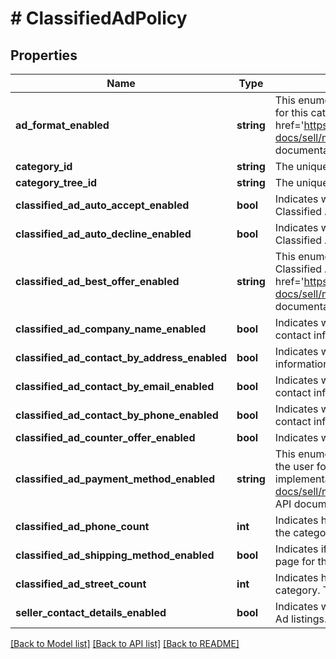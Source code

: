 # # ClassifiedAdPolicy

## Properties

Name | Type | Description | Notes
------------ | ------------- | ------------- | -------------
**ad_format_enabled** | **string** | This enumerated value indicates the type or status of available Classified Ad formats for this category. For implementation help, refer to &lt;a href&#x3D;&#39;https://developer.ebay.com/api-docs/sell/metadata/types/sel:AdFormatEnabledEnum&#39;&gt;eBay API documentation&lt;/a&gt; | [optional]
**category_id** | **string** | The unique identifier of the eBay leaf category for which metadata is being returned. | [optional]
**category_tree_id** | **string** | The unique identifier of the category tree. | [optional]
**classified_ad_auto_accept_enabled** | **bool** | Indicates whether the category supports the Best Offer Automatic Accept feature for Classified Ad listings. | [optional]
**classified_ad_auto_decline_enabled** | **bool** | Indicates whether the category supports the Best Offer Automatic Reject feature for Classified Ad listings. | [optional]
**classified_ad_best_offer_enabled** | **string** | This enumerated value indicates if Best Offer is enabled, disabled, or required for Classified Ad listings in this category. For implementation help, refer to &lt;a href&#x3D;&#39;https://developer.ebay.com/api-docs/sell/metadata/types/sel:ClassifiedAdBestOfferEnabledEnum&#39;&gt;eBay API documentation&lt;/a&gt; | [optional]
**classified_ad_company_name_enabled** | **bool** | Indicates whether this category supports including a company name in the seller&#39;s contact information. This element is for &lt;b&gt;For Sale By Owner&lt;/b&gt; listings. | [optional]
**classified_ad_contact_by_address_enabled** | **bool** | Indicates whether this category supports including an address in the seller&#39;s contact information. This element is for &lt;b&gt;For Sale By Owner&lt;/b&gt; listings. | [optional]
**classified_ad_contact_by_email_enabled** | **bool** | Indicates whether most categories support including an email address in the seller&#39;s contact information. | [optional]
**classified_ad_contact_by_phone_enabled** | **bool** | Indicates whether most categories support including a phone number in the seller&#39;s contact information. | [optional]
**classified_ad_counter_offer_enabled** | **bool** | Indicates whether counter offers are allowed on Best offers for the category. | [optional]
**classified_ad_payment_method_enabled** | **string** | This enumerated value indicates support for the payment method being displayed to the user for the category. Even if enabled, checkout may or may not be enabled. For implementation help, refer to &lt;a href&#x3D;&#39;https://developer.ebay.com/api-docs/sell/metadata/types/sel:ClassifiedAdPaymentMethodEnabledEnum&#39;&gt;eBay API documentation&lt;/a&gt; | [optional]
**classified_ad_phone_count** | **int** | Indicates how many contact phone numbers can be specified in contact information for the category. This element is for &lt;b&gt;For Sale By Owner&lt;/b&gt; listings. | [optional]
**classified_ad_shipping_method_enabled** | **bool** | Indicates if shipping methods can be specified and displayed in the &lt;b&gt;View Item&lt;/b&gt; page for the category. | [optional]
**classified_ad_street_count** | **int** | Indicates how many street addresses can be specified in contact information for the category. This element is for &lt;b&gt;For Sale By Owner&lt;/b&gt; listings. | [optional]
**seller_contact_details_enabled** | **bool** | Indicates whether this category supports seller-level contact information for Classified Ad listings. | [optional]

[[Back to Model list]](../../README.md#models) [[Back to API list]](../../README.md#endpoints) [[Back to README]](../../README.md)
